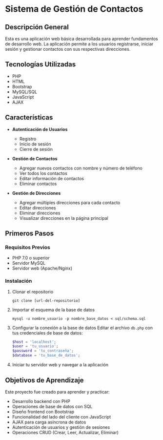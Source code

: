 # Sistema de Gestión de Contactos

## Descripción General
Esta es una aplicación web básica desarrollada para aprender fundamentos de desarrollo web. La aplicación permite a los usuarios registrarse, iniciar sesión y gestionar contactos con sus respectivas direcciones.

## Tecnologías Utilizadas
- PHP
- HTML
- Bootstrap
- MySQL/SQL
- JavaScript
- AJAX

## Características
- **Autenticación de Usuarios**
  - Registro
  - Inicio de sesión
  - Cierre de sesión
  
- **Gestión de Contactos**
  - Agregar nuevos contactos con nombre y número de teléfono
  - Ver todos los contactos
  - Editar información de contactos
  - Eliminar contactos
  
- **Gestión de Direcciones**
  - Agregar múltiples direcciones para cada contacto
  - Editar direcciones
  - Eliminar direcciones
  - Visualizar direcciones en la página principal

## Primeros Pasos

### Requisitos Previos 
- PHP 7.0 o superior
- Servidor MySQL
- Servidor web (Apache/Nginx)

### Instalación
1. Clonar el repositorio
   ```
   git clone [url-del-repositorio]
   ```

2. Importar el esquema de la base de datos
   ```
   mysql -u nombre_usuario -p nombre_base_datos < sql/schema.sql
   ```

3. Configurar la conexión a la base de datos
   Editar el archivo `db.php` con tus credenciales de base de datos:
   ```php
   $host = 'localhost';
   $user = 'tu_usuario';
   $password = 'tu_contraseña';
   $database = 'tu_base_de_datos';
   ```

4. Iniciar tu servidor web y navegar a la aplicación

## Objetivos de Aprendizaje
Este proyecto fue creado para aprender y practicar:
- Desarrollo backend con PHP
- Operaciones de base de datos con SQL
- Diseño frontend con Bootstrap
- Funcionalidad del lado del cliente con JavaScript
- AJAX para carga asíncrona de datos
- Autenticación de usuarios y gestión de sesiones
- Operaciones CRUD (Crear, Leer, Actualizar, Eliminar)
